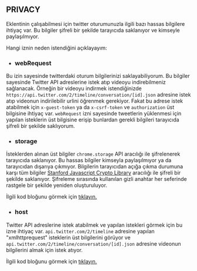 ## PRIVACY

Eklentinin çalışabilmesi için twitter oturumunuzla ilgili bazı hassas bilgilere ihtiyaç var. Bu bilgiler şifreli bir şekilde tarayıcıda saklanıyor ve kimseyle paylaşılmıyor.

Hangi iznin neden istendiğini açıklayayım:

 - ### webRequest

Bu izin sayesinde twitterdaki oturum bilgilerinizi saklayabiliyorum. Bu bilgiler sayesinde Twitter API adreslerine istek atıp videoyu indirebilmeniz sağlanacak. Örneğin bir videoyu indirmek istendiğinizde ``https://api.twitter.com/2/timeline/conversation/[id].json`` adresine istek atıp videonun indirilebilir urlini öğrenmek gerekiyor. Fakat bu adrese istek atabilmek için ``x-guest-token`` ya da ``x-csrf-token`` ve ``authorization`` üst bilgisine ihtiyaç var. ``webRequest`` izni sayesinde tweetlerin yüklenmesi için yapılan isteklerin üst bilgisine erişip bunlardan gerekli bilgileri tarayıcıda şifreli bir şekilde saklıyorum.

 - ### storage

İsteklerden alınan üst bilgiler ``chrome.storage`` API aracılığı ile şifrelenerek tarayıcıda saklanıyor. Bu hassas bilgiler kimseyla paylaşılmıyor ya da tarayıcıdan dışarıya çıkmıyor. Bilgilerin tarayıcıdan açığa çıkma durumuna karşı tüm bilgiler [Stanford Javascript Crypto Library](http://bitwiseshiftleft.github.io/sjcl/) aracılığı ile şifreli bir şekilde saklanıyor. Şifreleme sırasında kullanılan gizli anahtar her seferinde rastgele bir şekilde yeniden oluşturuluyor.

İlgili kod bloğunu görmek için [tıklayın.](https://github.com/mstfsnc/twitter-video-downloader/blob/master/src/background/index.js#L6-L19)

 - ### host

Twitter API adreslerine istek atabilmek ve yapılan istekleri görmek için bu izne ihtiyaç var. ``api.twitter.com/2/timeline`` adresine yapılan "xmlhttprequest" isteklerin üst bilgilerini görüyor ve ``api.twitter.com/2/timeline/conversation/[id].json`` adresine videonun bilgilerini almak için istek atıyor.

İlgili kod bloğunu görmek için [tıklayın.](https://github.com/mstfsnc/twitter-video-downloader/blob/master/src/background/api.js#L4-L23)